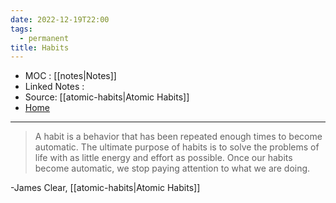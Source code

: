 ```yaml
---
date: 2022-12-19T22:00
tags:
  - permanent
title: Habits 
---
```

- MOC : [[notes|Notes]]
- Linked Notes : 
- Source: [[atomic-habits|Atomic Habits]]
- [Home](https://misudashi.ga/)
----------
> A habit is a behavior that has been repeated enough times to become automatic. The ultimate purpose of habits is to solve the problems of life with as little energy and effort as possible. Once our habits become automatic, we stop paying attention to what we are doing.

-James Clear, [[atomic-habits|Atomic Habits]]